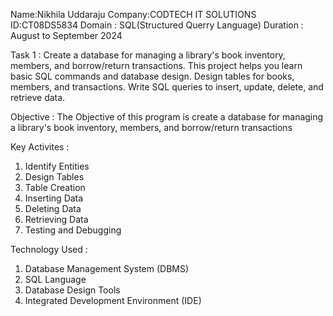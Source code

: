 Name:Nikhila Uddaraju
Company:CODTECH IT SOLUTIONS 
ID:CT08DS5834 
Domain : SQL(Structured Querry Language)
Duration : August to September 2024

Task 1 : Create a database for managing a library's book inventory, members, and borrow/return transactions. This project helps you learn basic SQL commands and database design. Design tables for books, members, and transactions. Write SQL queries to insert, update, delete, and retrieve data.

Objective : The Objective of this program is create a database for managing a library's book inventory, members, and borrow/return transactions

Key Activites :
  1) Identify Entities
  2) Design Tables 
  3) Table Creation
  4) Inserting Data
  5) Deleting Data
  6) Retrieving Data
  7) Testing and Debugging
     
Technology Used :
  1) Database Management System (DBMS)
  2) SQL Language
  3) Database Design Tools
  4) Integrated Development Environment (IDE)


